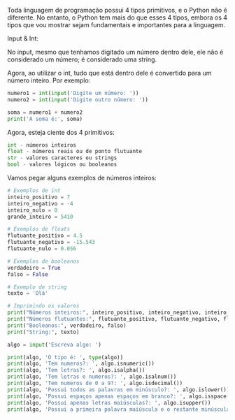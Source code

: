 Toda linguagem de programação possui 4 tipos primitivos, e o Python não é diferente. No entanto, o Python tem mais do que esses 4 tipos, embora os 4 tipos que vou mostrar sejam fundamentais e importantes para a linguagem.

Input & Int:

No input, mesmo que tenhamos digitado um número dentro dele, ele não é considerado um número; é considerado uma string.

Agora, ao utilizar o int, tudo que está dentro dele é convertido para um número inteiro. Por exemplo:
```python
numero1 = int(input('Digite um número: '))
numero2 = int(input('Digite outro número: '))

soma = numero1 + numero2
print('A soma é:', soma)
```
Agora, esteja ciente dos 4 primitivos:
```python
int - números inteiros
float - números reais ou de ponto flutuante
str - valores caracteres ou strings
bool - valores lógicos ou booleanos
```
Vamos pegar alguns exemplos de números inteiros:
```python
# Exemplos de int
inteiro_positivo = 7
inteiro_negativo = -4
inteiro_nulo = 0
grande_inteiro = 5410

# Exemplos de floats
flutuante_positivo = 4.5
flutuante_negativo = -15.543
flutuante_nulo = 0.056

# Exemplos de booleanos
verdadeiro = True
falso = False

# Exemplo de string
texto = 'Olá'

# Imprimindo os valores
print("Números inteiros:", inteiro_positivo, inteiro_negativo, inteiro_nulo, grande_inteiro)
print("Números flutuantes:", flutuante_positivo, flutuante_negativo, flutuante_nulo)
print("Booleanos:", verdadeiro, falso)
print("String:", texto)
```
```python
algo = input('Escreva algo: ')

print(algo, 'O tipo é: ', type(algo))
print(algo, 'Tem numeros?: ', algo.isnumeric())
print(algo, 'Tem letras?: ', algo.isalpha())
print(algo, 'Tem letras e numeros?: ', algo.isalnum())
print(algo, 'Tem numeros de 0 a 9?: ', algo.isdecimal())
print(algo, 'Possui todos as palavras em minúsculo?: ', algo.islower())
print(algo, 'Possui espaços apenas espaços em branco?: ', algo.isspace())
print(algo, 'Possui apenas letras maiúsculas?: ', algo.isupper())
print(algo, 'Possui a primeira palavra maiúscula e o restante minúsculas?: ', algo.istitle())
```